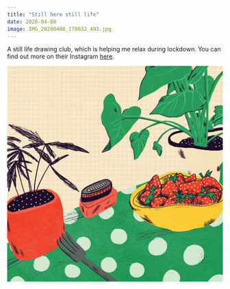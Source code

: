 ```yaml
---
title: "Still here still life"
date: 2020-04-08
image: IMG_20200408_170032_493.jpg
---
```


A still life drawing club, which is helping me relax during lockdown. You can find out more on their Instagram [here](https://www.instagram.com/stillherestilllife/).

![Still life 1](IMG_20200408_170032_493.jpg)


